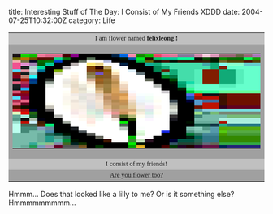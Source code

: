 title: Interesting Stuff of The Day: I Consist of My Friends XDDD
date: 2004-07-25T10:32:00Z
category: Life

<table align="center" bgcolor=#a0a0a0><tr bgcolor=#c0c0c0><td><center><font face="Tahoma" size="-1">I am flower named <b>felixleong !</b></font></center></td></tr><tr><td><table align="center" bgcolor=#000000 border=0><tr height=6><td bgcolor=#191214 width=4></td><td bgcolor=#15d10 width=4></td><td bgcolor=#10bb width=4></td><td bgcolor=#e79 width=4></td><td bgcolor=#d68 width=4></td><td bgcolor=#d68 width=4></td><td bgcolor=#400 width=4></td><td bgcolor=#808 width=4></td><td bgcolor=#000 width=4></td><td bgcolor=#000 width=4></td><td bgcolor=#000 width=4></td><td bgcolor=#000 width=4></td><td bgcolor=#024 width=4></td><td bgcolor=#06d width=4></td><td bgcolor=#f8a width=4></td><td bgcolor=#1288 width=4></td><td bgcolor=#12bb width=4></td><td bgcolor=#e46 width=4></td><td bgcolor=#e69 width=4></td><td bgcolor=#d79 width=4></td><td bgcolor=#879 width=4></td><td bgcolor=#879 width=4></td><td bgcolor=#c8a width=4></td><td bgcolor=#fcd width=4></td><td bgcolor=#d9b width=4></td><td bgcolor=#967 width=4></td><td bgcolor=#967 width=4></td><td bgcolor=#664 width=4></td><td bgcolor=#967 width=4></td><td bgcolor=#a7b width=4></td></tr><tr height=6><td bgcolor=#716e></td><td bgcolor=#c16e></td><td bgcolor=#714c></td><td bgcolor=#5108></td><td bgcolor=#510e></td><td bgcolor=#0d8></td><td bgcolor=#071></td><td bgcolor=#000></td><td bgcolor=#000></td><td bgcolor=#597359></td><td bgcolor=#000></td><td bgcolor=#000></td><td bgcolor=#000></td><td bgcolor=#0014></td><td bgcolor=#05a></td><td bgcolor=#0e2></td><td bgcolor=#210b></td><td bgcolor=#0c6></td><td bgcolor=#0c9></td><td bgcolor=#0c9></td><td bgcolor=#0f9></td><td bgcolor=#0f9></td><td bgcolor=#010a></td><td bgcolor=#014b></td><td bgcolor=#011b></td><td bgcolor=#018e></td><td bgcolor=#016c></td><td bgcolor=#016c></td><td bgcolor=#0f5></td><td bgcolor=#119f></td></tr><tr height=6><td bgcolor=#f1b1b></td><td bgcolor=#71714></td><td bgcolor=#01012></td><td bgcolor=#016d></td><td bgcolor=#017b></td><td bgcolor=#04c></td><td bgcolor=#000></td><td bgcolor=#000></td><td bgcolor=#636e5c></td><td bgcolor=#ffffff></td><td bgcolor=#ffffff></td><td bgcolor=#b3bbdd></td><td bgcolor=#000></td><td bgcolor=#000></td><td bgcolor=#000></td><td bgcolor=#0b4></td><td bgcolor=#615e></td><td bgcolor=#110a></td><td bgcolor=#410a></td><td bgcolor=#010a></td><td bgcolor=#310a></td><td bgcolor=#310a></td><td bgcolor=#310a></td><td bgcolor=#311b></td><td bgcolor=#011b></td><td bgcolor=#71612></td><td bgcolor=#513f></td><td bgcolor=#513f></td><td bgcolor=#510c></td><td bgcolor=#513f></td></tr><tr height=6><td bgcolor=#f1519></td><td bgcolor=#e191d></td><td bgcolor=#a181b></td><td bgcolor=#015d></td><td bgcolor=#0c9></td><td bgcolor=#000></td><td bgcolor=#000></td><td bgcolor=#b8b1b0></td><td bgcolor=#ffffff></td><td bgcolor=#ffe874></td><td bgcolor=#e5ce85></td><td bgcolor=#ffffff></td><td bgcolor=#ffffff></td><td bgcolor=#024></td><td bgcolor=#000></td><td bgcolor=#000></td><td bgcolor=#1a9></td><td bgcolor=#1a7></td><td bgcolor=#4da></td><td bgcolor=#4da></td><td bgcolor=#4da></td><td bgcolor=#4da></td><td bgcolor=#4da></td><td bgcolor=#4aa></td><td bgcolor=#1a7></td><td bgcolor=#8fe></td><td bgcolor=#8fc></td><td bgcolor=#8fc></td><td bgcolor=#6cc></td><td bgcolor=#6cc></td></tr><tr height=6><td bgcolor=#f1519></td><td bgcolor=#15201e></td><td bgcolor=#b1d1d></td><td bgcolor=#0d9></td><a href=http://www.livejournal.com/users/joe_banana><td bgcolor=#000></td></a><a href=http://www.livejournal.com/users/koneko4serious><td bgcolor=#000></td></a><a href=http://www.livejournal.com/users/shinobisword><td bgcolor=#bbb9bb></td></a><a href=http://www.livejournal.com/users/linadarkstar><td bgcolor=#ffffff></td></a><a href=http://www.livejournal.com/users/let_the_rain><td bgcolor=#ffffff></td></a><a href=http://www.livejournal.com/users/kinglucablight><td bgcolor=#80420></td></a><a href=http://www.livejournal.com/users/drifting_floe><td bgcolor=#2e00></td></a><a href=http://www.livejournal.com/users/maryadavies><td bgcolor=#b79e5c></td></a><a href=http://www.livejournal.com/users/xnickxtusx><td bgcolor=#ffffff></td></a><a href=http://www.livejournal.com/users/paraneophyte><td bgcolor=#ffffff></td></a><a href=http://www.livejournal.com/users/_mirka_><td bgcolor=#000></td></a><a href=http://www.livejournal.com/users/akirakongouji><td bgcolor=#000></td></a><a href=http://www.livejournal.com/users/kurosaki_niwa><td bgcolor=#000></td></a><a href=http://www.livejournal.com/users/mahoumikekun><td bgcolor=#085></td></a><a href=http://www.livejournal.com/users/adrianmou><td bgcolor=#1a7></td></a><a href=http://www.livejournal.com/users/mountaincat82><td bgcolor=#4da></td></a><a href=http://www.livejournal.com/users/roseychan><td bgcolor=#4da></td></a><a href=http://www.livejournal.com/users/Ahmed><td bgcolor=#4da></td></a><a href=http://www.livejournal.com/users/alycorn><td bgcolor=#4da></td></a><a href=http://www.livejournal.com/users/maryssa><td bgcolor=#4da></td></a><a href=http://www.livejournal.com/users/luv2dancer><td bgcolor=#1a7></td></a><a href=http://www.livejournal.com/users/densetsu13><td bgcolor=#811e></td></a><a href=http://www.livejournal.com/users/pawsrpg><td bgcolor=#6fc></td></a><td bgcolor=#6fc></td><td bgcolor=#6fc></td><td bgcolor=#6fc></td></tr><tr height=6><td bgcolor=#5df></td><td bgcolor=#e191a></td><td bgcolor=#c1e1e></td><td bgcolor=#079></td><a href=http://www.livejournal.com/users/kazuomasu06><td bgcolor=#000></td></a><a href=http://www.livejournal.com/users/khaki_29uk><td bgcolor=#7a0></td></a><a href=http://www.livejournal.com/users/ppaku><td bgcolor=#ffffff></td></a><a href=http://www.livejournal.com/users/deshy><td bgcolor=#ffffff></td></a><a href=http://www.livejournal.com/users/billith><td bgcolor=#ffffff></td></a><a href=http://www.livejournal.com/users/joe_banana><td bgcolor=#7f4115></td></a><a href=http://www.livejournal.com/users/koneko4serious><td bgcolor=#6d320></td></a><a href=http://www.livejournal.com/users/shinobisword><td bgcolor=#835a0></td></a><a href=http://www.livejournal.com/users/linadarkstar><td bgcolor=#ffffe0></td></a><a href=http://www.livejournal.com/users/let_the_rain><td bgcolor=#ffffff></td></a><a href=http://www.livejournal.com/users/kinglucablight><td bgcolor=#d9ebf6></td></a><a href=http://www.livejournal.com/users/drifting_floe><td bgcolor=#000></td></a><a href=http://www.livejournal.com/users/maryadavies><td bgcolor=#000></td></a><a href=http://www.livejournal.com/users/xnickxtusx><td bgcolor=#085></td></a><a href=http://www.livejournal.com/users/paraneophyte><td bgcolor=#611e></td></a><a href=http://www.livejournal.com/users/_mirka_><td bgcolor=#1a7></td></a><a href=http://www.livejournal.com/users/akirakongouji><td bgcolor=#4da></td></a><a href=http://www.livejournal.com/users/kurosaki_niwa><td bgcolor=#4da></td></a><a href=http://www.livejournal.com/users/mahoumikekun><td bgcolor=#5eb></td></a><a href=http://www.livejournal.com/users/adrianmou><td bgcolor=#811e></td></a><a href=http://www.livejournal.com/users/mountaincat82><td bgcolor=#811e></td></a><a href=http://www.livejournal.com/users/roseychan><td bgcolor=#1a7></td></a><a href=http://www.livejournal.com/users/Ahmed><td bgcolor=#1a7></td></a><td bgcolor=#5eb></td><td bgcolor=#6fc></td><td bgcolor=#6fc></td></tr><tr height=6><td bgcolor=#7d11></td><td bgcolor=#121d1e></td><td bgcolor=#91b1b></td><td bgcolor=#000></td><a href=http://www.livejournal.com/users/Phil><td bgcolor=#000></td></a><a href=http://www.livejournal.com/users/keii><td bgcolor=#dddfc4></td></a><a href=http://www.livejournal.com/users/girljinbink><td bgcolor=#ffffff></td></a><a href=http://www.livejournal.com/users/Dom><td bgcolor=#fffcef></td></a><a href=http://www.livejournal.com/users/Vicky><td bgcolor=#ffffff></td></a><a href=http://www.livejournal.com/users/kazuomasu06><td bgcolor=#857341></td></a><a href=http://www.livejournal.com/users/khaki_29uk><td bgcolor=#7454c></td></a><a href=http://www.livejournal.com/users/ppaku><td bgcolor=#8c5d1c></td></a><a href=http://www.livejournal.com/users/deshy><td bgcolor=#fae0b4></td></a><a href=http://www.livejournal.com/users/billith><td bgcolor=#ffffff>
</td></a><a href=http://www.livejournal.com/users/joe_banana><td bgcolor=#ffffff></td></a><a href=http://www.livejournal.com/users/koneko4serious><td bgcolor=#64747a></td></a><a href=http://www.livejournal.com/users/shinobisword><td bgcolor=#000></td></a><a href=http://www.livejournal.com/users/linadarkstar><td bgcolor=#000></td></a><a href=http://www.livejournal.com/users/let_the_rain><td bgcolor=#3c9></td></a><a href=http://www.livejournal.com/users/kinglucablight><td bgcolor=#1a7></td></a><a href=http://www.livejournal.com/users/drifting_floe><td bgcolor=#4da></td></a><a href=http://www.livejournal.com/users/maryadavies><td bgcolor=#4da></td></a><a href=http://www.livejournal.com/users/xnickxtusx><td bgcolor=#5eb></td></a><a href=http://www.livejournal.com/users/paraneophyte><td bgcolor=#811e></td></a><a href=http://www.livejournal.com/users/_mirka_><td bgcolor=#811e></td></a><a href=http://www.livejournal.com/users/akirakongouji><td bgcolor=#1a7></td></a><a href=http://www.livejournal.com/users/kurosaki_niwa><td bgcolor=#1a7></td></a><td bgcolor=#5eb></td><td bgcolor=#6fc></td><td bgcolor=#6fc></td></tr><tr height=6><td bgcolor=#81012></td><td bgcolor=#c1817></td><td bgcolor=#2ff></td><td bgcolor=#000></td><a href=http://www.livejournal.com/users/luv2dancer><td bgcolor=#000></td></a><a href=http://www.livejournal.com/users/densetsu13><td bgcolor=#ffffff></td></a><a href=http://www.livejournal.com/users/pawsrpg><td bgcolor=#fffff6></td></a><a href=http://www.livejournal.com/users/ummy><td bgcolor=#fcf0e2></td></a><a href=http://www.livejournal.com/users/darlojo><td bgcolor=#ffffff></td></a><a href=http://www.livejournal.com/users/Phil><td bgcolor=#988d63></td></a><a href=http://www.livejournal.com/users/keii><td bgcolor=#815a1d></td></a><a href=http://www.livejournal.com/users/girljinbink><td bgcolor=#855b25></td></a><a href=http://www.livejournal.com/users/Dom><td bgcolor=#cda577></td></a><a href=http://www.livejournal.com/users/Vicky><td bgcolor=#ffffff></td></a><a href=http://www.livejournal.com/users/kazuomasu06><td bgcolor=#ffffff></td></a><a href=http://www.livejournal.com/users/khaki_29uk><td bgcolor=#ffffff></td></a><a href=http://www.livejournal.com/users/ppaku><td bgcolor=#000></td></a><a href=http://www.livejournal.com/users/deshy><td bgcolor=#000></td></a><a href=http://www.livejournal.com/users/billith><td bgcolor=#082></td></a><a href=http://www.livejournal.com/users/joe_banana><td bgcolor=#074></td></a><a href=http://www.livejournal.com/users/koneko4serious><td bgcolor=#4da></td></a><a href=http://www.livejournal.com/users/shinobisword><td bgcolor=#4da></td></a><a href=http://www.livejournal.com/users/linadarkstar><td bgcolor=#5eb></td></a><a href=http://www.livejournal.com/users/let_the_rain><td bgcolor=#811e></td></a><a href=http://www.livejournal.com/users/kinglucablight><td bgcolor=#811e></td></a><a href=http://www.livejournal.com/users/drifting_floe><td bgcolor=#1a7></td></a><a href=http://www.livejournal.com/users/maryadavies><td bgcolor=#1a7></td></a><td bgcolor=#5eb></td><td bgcolor=#6fc></td><td bgcolor=#6fc></td></tr><tr height=6><td bgcolor=#10181a></td><td bgcolor=#9f13></td><td bgcolor=#038></td><td bgcolor=#000></td><a href=http://www.livejournal.com/users/mountaincat82><td bgcolor=#2c332c></td></a><a href=http://www.livejournal.com/users/roseychan><td bgcolor=#ffffff></td></a><a href=http://www.livejournal.com/users/Ahmed><td bgcolor=#eeede7></td></a><a href=http://www.livejournal.com/users/alycorn><td bgcolor=#f5e9d8></td></a><a href=http://www.livejournal.com/users/maryssa><td bgcolor=#ffffff></td></a><a href=http://www.livejournal.com/users/luv2dancer><td bgcolor=#cfa98e></td></a><a href=http://www.livejournal.com/users/densetsu13><td bgcolor=#a36321></td></a><a href=http://www.livejournal.com/users/pawsrpg><td bgcolor=#937134></td></a><a href=http://www.livejournal.com/users/ummy><td bgcolor=#ca9b61></td></a><a href=http://www.livejournal.com/users/darlojo><td bgcolor=#ffffff></td></a><a href=http://www.livejournal.com/users/Phil><td bgcolor=#ffffff></td></a><a href=http://www.livejournal.com/users/keii><td bgcolor=#ffffff></td></a><a href=http://www.livejournal.com/users/girljinbink><td bgcolor=#646a5a></td></a><a href=http://www.livejournal.com/users/Dom><td bgcolor=#000></td></a><a href=http://www.livejournal.com/users/Vicky><td bgcolor=#000></td></a><a href=http://www.livejournal.com/users/kazuomasu06><td bgcolor=#040></td></a><a href=http://www.livejournal.com/users/khaki_29uk><td bgcolor=#4da></td></a><a href=http://www.livejournal.com/users/ppaku><td bgcolor=#4da></td></a><a href=http://www.livejournal.com/users/deshy><td bgcolor=#5eb></td></a><a href=http://www.livejournal.com/users/billith><td bgcolor=#811e></td></a><a href=http://www.livejournal.com/users/joe_banana><td bgcolor=#811e></td></a><a href=http://www.livejournal.com/users/koneko4serious><td bgcolor=#1a7></td></a><a href=http://www.livejournal.com/users/shinobisword><td bgcolor=#1a7></td></a><td bgcolor=#5eb></td><td bgcolor=#6fc></td><td bgcolor=#6fc></td></tr><tr height=6><td bgcolor=#e1618></td><td bgcolor=#b1315></td><td bgcolor=#048></td><td bgcolor=#000></td><a href=http://www.livejournal.com/users/_mirka_><td bgcolor=#929d94></td></a><a href=http://www.livejournal.com/users/akirakongouji><td bgcolor=#ffffff></td></a><a href=http://www.livejournal.com/users/kurosaki_niwa><td bgcolor=#ebe7df></td></a><a href=http://www.livejournal.com/users/mahoumikekun><td bgcolor=#ebe2ce></td></a><a href=http://www.livejournal.com/users/adrianmou><td bgcolor=#fffdf2></td></a><a href=http://www.livejournal.com/users/mountaincat82><td bgcolor=#f5e0ca></td></a><a href=http://www.livejournal.com/users/roseychan><td bgcolor=#925f24></td></a><a href=http://www.livejournal.com/users/Ahmed><td bgcolor=#8c6d30></td></a><a href=http://www.livejournal.com/users/alycorn><td bgcolor=#b68c4d></td></a><a href=http://www.livejournal.com/users/maryssa><td bgcolor=#fff3e1></td></a><a href=http://www.livejournal.com/users/luv2dancer><td bgcolor=#ffffff></td></a><a href=http://www.livejournal.com/users/densetsu13><td bgcolor=#ffffff></td></a><a href=http://www.livejournal.com/users/pawsrpg><td bgcolor=#ffffff></td></a><a href=http://www.livejournal.com/users/ummy><td bgcolor=#000></td></a><a href=http://www.livejournal.com/users/darlojo><td bgcolor=#000></td></a><a href=http://www.livejournal.com/users/Phil><td bgcolor=#010></td></a><a href=http://www.livejournal.com/users/keii><td bgcolor=#0a7></td></a><a href=http://www.livejournal.com/users/girljinbink><td bgcolor=#1da></td></a><a href=http://www.livejournal.com/users/Dom><td bgcolor=#5eb></td></a><a href=http://www.livejournal.com/users/Vicky><td bgcolor=#811e></td></a><a href=http://www.livejournal.com/users/kazuomasu06><td bgcolor=#811e></td></a><a href=http://www.livejournal.com/users/khaki_29uk><td bgcolor=#1a7></td></a><a href=http://www.livejournal.com/users/ppaku><td bgcolor=#1a7></td></a><td bgcolor=#5eb></td><td bgcolor=#6fc></td><td bgcolor=#6fc></td></tr><tr height=6><td bgcolor=#192123></td><td bgcolor=#91115></td><td bgcolor=#000></td><td bgcolor=#000></td><a href=http://www.livejournal.com/users/kinglucablight><td bgcolor=#ecf1ec></td></a><a href=http://www.livejournal.com/users/drifting_floe><td bgcolor=#ffffff></td></a><a href=http://www.livejournal.com/users/maryadavies><td bgcolor=#f5f2e6></td></a><a href=http://www.livejournal.com/users/xnickxtusx><td bgcolor=#e7dbc8></td></a><a href=http://www.livejournal.com/users/paraneophyte><td bgcolor=#ebe8da></td></a><a href=http://www.livejournal.com/users/_mirka_><td bgcolor=#fff9e5></td></a><a href=http://www.livejournal.com/users/akirakongouji><td bgcolor=#b08649></td></a><a href=http://www.livejournal.com/users/kurosaki_niwa><td bgcolor=#9e7f43></td></a><a href=http://www.livejournal.com/users/mahoumikekun><td bgcolor=#cd9e5e></td></a><a href=http://www.livejournal.com/users/adrianmou><td bgcolor=#eed5be></td></a><a href=http://www.livejournal.com/users/mountaincat82><td bgcolor=#ffffff></td></a><a href=http://www.livejournal.com/users/roseychan><td bgcolor=#ffffff></td></a><a href=ht
tp://www.livejournal.com/users/Ahmed><td bgcolor=#ffffff></td></a><a href=http://www.livejournal.com/users/alycorn><td bgcolor=#afb4af></td></a><a href=http://www.livejournal.com/users/maryssa><td bgcolor=#000></td></a><a href=http://www.livejournal.com/users/luv2dancer><td bgcolor=#000></td></a><a href=http://www.livejournal.com/users/densetsu13><td bgcolor=#096></td></a><a href=http://www.livejournal.com/users/pawsrpg><td bgcolor=#5eb></td></a><a href=http://www.livejournal.com/users/ummy><td bgcolor=#6fc></td></a><a href=http://www.livejournal.com/users/darlojo><td bgcolor=#6fc></td></a><a href=http://www.livejournal.com/users/Phil><td bgcolor=#6fc></td></a><a href=http://www.livejournal.com/users/keii><td bgcolor=#5eb></td></a><a href=http://www.livejournal.com/users/girljinbink><td bgcolor=#5eb></td></a><td bgcolor=#6fc></td><td bgcolor=#6fc></td><td bgcolor=#6fc></td></tr><tr height=6><td bgcolor=#121a1c></td><td bgcolor=#2ae></td><td bgcolor=#000></td><td bgcolor=#000></td><a href=http://www.livejournal.com/users/joe_banana><td bgcolor=#ffffff></td></a><a href=http://www.livejournal.com/users/koneko4serious><td bgcolor=#ffffff></td></a><a href=http://www.livejournal.com/users/shinobisword><td bgcolor=#ffffff></td></a><a href=http://www.livejournal.com/users/linadarkstar><td bgcolor=#f0e2ce></td></a><a href=http://www.livejournal.com/users/let_the_rain><td bgcolor=#dfdaca></td></a><a href=http://www.livejournal.com/users/kinglucablight><td bgcolor=#fffff4></td></a><a href=http://www.livejournal.com/users/drifting_floe><td bgcolor=#c4a26e></td></a><a href=http://www.livejournal.com/users/maryadavies><td bgcolor=#997d3d></td></a><a href=http://www.livejournal.com/users/xnickxtusx><td bgcolor=#d6a25a></td></a><a href=http://www.livejournal.com/users/paraneophyte><td bgcolor=#efcfb3></td></a><a href=http://www.livejournal.com/users/_mirka_><td bgcolor=#ffffff></td></a><a href=http://www.livejournal.com/users/akirakongouji><td bgcolor=#ffffff></td></a><a href=http://www.livejournal.com/users/kurosaki_niwa><td bgcolor=#ffffff></td></a><a href=http://www.livejournal.com/users/mahoumikekun><td bgcolor=#ffffff></td></a><a href=http://www.livejournal.com/users/adrianmou><td bgcolor=#000></td></a><a href=http://www.livejournal.com/users/mountaincat82><td bgcolor=#000></td></a><a href=http://www.livejournal.com/users/roseychan><td bgcolor=#020></td></a><a href=http://www.livejournal.com/users/Ahmed><td bgcolor=#3f9></td></a><a href=http://www.livejournal.com/users/alycorn><td bgcolor=#6fc></td></a><a href=http://www.livejournal.com/users/maryssa><td bgcolor=#6fc></td></a><a href=http://www.livejournal.com/users/luv2dancer><td bgcolor=#6fc></td></a><a href=http://www.livejournal.com/users/densetsu13><td bgcolor=#6fc></td></a><a href=http://www.livejournal.com/users/pawsrpg><td bgcolor=#6fc></td></a><td bgcolor=#6fc></td><td bgcolor=#6fc></td><td bgcolor=#6fc></td></tr><tr height=6><td bgcolor=#d1517></td><td bgcolor=#8d12></td><td bgcolor=#000></td><td bgcolor=#000></td><a href=http://www.livejournal.com/users/kazuomasu06><td bgcolor=#ffffff></td></a><a href=http://www.livejournal.com/users/khaki_29uk><td bgcolor=#ffffff></td></a><a href=http://www.livejournal.com/users/ppaku><td bgcolor=#fffff7></td></a><a href=http://www.livejournal.com/users/deshy><td bgcolor=#f4e3cb></td></a><a href=http://www.livejournal.com/users/billith><td bgcolor=#ebe7d6></td></a><a href=http://www.livejournal.com/users/joe_banana><td bgcolor=#f7f8ec></td></a><a href=http://www.livejournal.com/users/koneko4serious><td bgcolor=#e1bf8f></td></a><a href=http://www.livejournal.com/users/shinobisword><td bgcolor=#9d793b></td></a><a href=http://www.livejournal.com/users/linadarkstar><td bgcolor=#d8a25d></td></a><a href=http://www.livejournal.com/users/let_the_rain><td bgcolor=#cfb08b></td></a><a href=http://www.livejournal.com/users/kinglucablight><td bgcolor=#fbfaff></td></a><a href=http://www.livejournal.com/users/drifting_floe><td bgcolor=#ffffff></td></a><a href=http://www.livejournal.com/users/maryadavies><td bgcolor=#ffffff></td></a><a href=http://www.livejournal.com/users/xnickxtusx><td bgcolor=#ffffff></td></a><a href=http://www.livejournal.com/users/paraneophyte><td bgcolor=#cac7cb></td></a><a href=http://www.livejournal.com/users/_mirka_><td bgcolor=#000></td></a><a href=http://www.livejournal.com/users/akirakongouji><td bgcolor=#000></td></a><a href=http://www.livejournal.com/users/kurosaki_niwa><td bgcolor=#0c4></td></a><a href=http://www.livejournal.com/users/mahoumikekun><td bgcolor=#3f7></td></a><a href=http://www.livejournal.com/users/adrianmou><td bgcolor=#3f9></td></a><a href=http://www.livejournal.com/users/mountaincat82><td bgcolor=#3f9></td></a><a href=http://www.livejournal.com/users/roseychan><td bgcolor=#6f9></td></a><a href=http://www.livejournal.com/users/Ahmed><td bgcolor=#6f9></td></a><td bgcolor=#6f9></td><td bgcolor=#6f9></td><td bgcolor=#6f9></td></tr><tr height=6><td bgcolor=#81012></td><td bgcolor=#81012></td><td bgcolor=#000></td><td bgcolor=#000></td><a href=http://www.livejournal.com/users/Phil><td bgcolor=#ffffff></td></a><a href=http://www.livejournal.com/users/keii><td bgcolor=#ffffff></td></a><a href=http://www.livejournal.com/users/girljinbink><td bgcolor=#fefaf1></td></a><a href=http://www.livejournal.com/users/Dom><td bgcolor=#f2ebe6></td></a><a href=http://www.livejournal.com/users/Vicky><td bgcolor=#e8e5e1></td></a><a href=http://www.livejournal.com/users/kazuomasu06><td bgcolor=#ebe2e0></td></a><a href=http://www.livejournal.com/users/khaki_29uk><td bgcolor=#e1ceba></td></a><a href=http://www.livejournal.com/users/ppaku><td bgcolor=#cd9f71></td></a><a href=http://www.livejournal.com/users/deshy><td bgcolor=#cb9352></td></a><a href=http://www.livejournal.com/users/billith><td bgcolor=#d6984e></td></a><a href=http://www.livejournal.com/users/joe_banana><td bgcolor=#ffede9></td></a><a href=http://www.livejournal.com/users/koneko4serious><td bgcolor=#f8ffff></td></a><a href=http://www.livejournal.com/users/shinobisword><td bgcolor=#f8fffc></td></a><a href=http://www.livejournal.com/users/linadarkstar><td bgcolor=#ffffff></td></a><a href=http://www.livejournal.com/users/let_the_rain><td bgcolor=#ffffff></td></a><a href=http://www.livejournal.com/users/kinglucablight><td bgcolor=#000></td></a><a href=http://www.livejournal.com/users/drifting_floe><td bgcolor=#000></td></a><a href=http://www.livejournal.com/users/maryadavies><td bgcolor=#56e></td></a><a href=http://www.livejournal.com/users/xnickxtusx><td bgcolor=#ce16></td></a><a href=http://www.livejournal.com/users/paraneophyte><td bgcolor=#121119></td></a><a href=http://www.livejournal.com/users/_mirka_><td bgcolor=#121119></td></a><a href=http://www.livejournal.com/users/akirakongouji><td bgcolor=#3e12></td></a><a href=http://www.livejournal.com/users/kurosaki_niwa><td bgcolor=#6e12></td></a><td bgcolor=#6e12></td><td bgcolor=#6e12></td><td bgcolor=#6e12></td></tr><tr height=6><td bgcolor=#5df></td><td bgcolor=#81014></td><td bgcolor=#000></td><td bgcolor=#000></td><a href=http://www.livejournal.com/users/luv2dancer><td bgcolor=#ffffff></td></a><a href=http://www.livejournal.com/users/densetsu13><td bgcolor=#ffffff></td></a><a href=http://www.livejournal.com/users/pawsrpg><td bgcolor=#faf6ee></td></a><a href=http://www.livejournal.com/users/ummy><td bgcolor=#f9f2e8></td></a><a href=http://www.livejournal.com/users/darlojo><td bgcolor=#e2e2da></td></a><a href=http://www.livejournal.com/users/Phil><td bgcolor=#efe7e2></td></a><a href=http://www.livejournal.com/users/keii><td bgcolor=#eed8c6></td></a><a href=http://www.livejournal.com/users/girljinbink><td bgcolor=#b98c60></td></a><a href=http://www.livejournal.com/users/Dom><td bgcolor=#c79056></td></a><a href=http://www.livejournal.com/users/Vicky><td bgcolor=#e9ae63></td></a><a href=http://www.livejournal.com/users/kazuomasu06><td bgcolor=#ffe9dc></td></a><a href=http://www.livejournal.com/users/khaki_29uk><td bgcolor=#f0f8ff></td></a><a href=http://www.livejournal.com/users/ppaku><td bgcolor=#f0fff5></td></a><a href=http://www.livejournal.com/users/deshy><td bgcolor=#fffffb></td
></a><a href=http://www.livejournal.com/users/billith><td bgcolor=#ffffff></td></a><a href=http://www.livejournal.com/users/joe_banana><td bgcolor=#000></td></a><a href=http://www.livejournal.com/users/koneko4serious><td bgcolor=#000></td></a><a href=http://www.livejournal.com/users/shinobisword><td bgcolor=#15a></td></a><a href=http://www.livejournal.com/users/linadarkstar><td bgcolor=#9a10></td></a><a href=http://www.livejournal.com/users/let_the_rain><td bgcolor=#bd10></td></a><a href=http://www.livejournal.com/users/kinglucablight><td bgcolor=#bd10></td></a><a href=http://www.livejournal.com/users/drifting_floe><td bgcolor=#3e10></td></a><a href=http://www.livejournal.com/users/maryadavies><td bgcolor=#6e10></td></a><td bgcolor=#6e10></td><td bgcolor=#6e10></td><td bgcolor=#6e10></td></tr><tr height=6><td bgcolor=#b1315></td><td bgcolor=#e1618></td><td bgcolor=#000></td><td bgcolor=#000></td><a href=http://www.livejournal.com/users/mountaincat82><td bgcolor=#ffffff></td></a><a href=http://www.livejournal.com/users/roseychan><td bgcolor=#ffffff></td></a><a href=http://www.livejournal.com/users/Ahmed><td bgcolor=#fcf8ed></td></a><a href=http://www.livejournal.com/users/alycorn><td bgcolor=#ede4da></td></a><a href=http://www.livejournal.com/users/maryssa><td bgcolor=#eceae3></td></a><a href=http://www.livejournal.com/users/luv2dancer><td bgcolor=#e6e0de></td></a><a href=http://www.livejournal.com/users/densetsu13><td bgcolor=#f6e5d2></td></a><a href=http://www.livejournal.com/users/pawsrpg><td bgcolor=#c89f76></td></a><a href=http://www.livejournal.com/users/ummy><td bgcolor=#b1884f></td></a><a href=http://www.livejournal.com/users/darlojo><td bgcolor=#c79352></td></a><a href=http://www.livejournal.com/users/Phil><td bgcolor=#eedac5></td></a><a href=http://www.livejournal.com/users/keii><td bgcolor=#ebf4fa></td></a><a href=http://www.livejournal.com/users/girljinbink><td bgcolor=#eef8f7></td></a><a href=http://www.livejournal.com/users/Dom><td bgcolor=#fffff4></td></a><a href=http://www.livejournal.com/users/Vicky><td bgcolor=#ffffff></td></a><a href=http://www.livejournal.com/users/kazuomasu06><td bgcolor=#3a4851></td></a><a href=http://www.livejournal.com/users/khaki_29uk><td bgcolor=#000></td></a><a href=http://www.livejournal.com/users/ppaku><td bgcolor=#003></td></a><a href=http://www.livejournal.com/users/deshy><td bgcolor=#59c></td></a><a href=http://www.livejournal.com/users/billith><td bgcolor=#469></td></a><a href=http://www.livejournal.com/users/joe_banana><td bgcolor=#469></td></a><a href=http://www.livejournal.com/users/koneko4serious><td bgcolor=#3e10></td></a><a href=http://www.livejournal.com/users/shinobisword><td bgcolor=#6e10></td></a><td bgcolor=#6e10></td><td bgcolor=#6e10></td><td bgcolor=#6e10></td></tr><tr height=6><td bgcolor=#e1618></td><td bgcolor=#61012></td><td bgcolor=#000></td><td bgcolor=#000></td><a href=http://www.livejournal.com/users/_mirka_><td bgcolor=#fffff7></td></a><a href=http://www.livejournal.com/users/akirakongouji><td bgcolor=#ffffff></td></a><a href=http://www.livejournal.com/users/kurosaki_niwa><td bgcolor=#fbfaec></td></a><a href=http://www.livejournal.com/users/mahoumikekun><td bgcolor=#f8eee2></td></a><a href=http://www.livejournal.com/users/adrianmou><td bgcolor=#f4f0e8></td></a><a href=http://www.livejournal.com/users/mountaincat82><td bgcolor=#e2e1e1></td></a><a href=http://www.livejournal.com/users/roseychan><td bgcolor=#efe4d6></td></a><a href=http://www.livejournal.com/users/Ahmed><td bgcolor=#cca57e></td></a><a href=http://www.livejournal.com/users/alycorn><td bgcolor=#be9360></td></a><a href=http://www.livejournal.com/users/maryssa><td bgcolor=#c09157></td></a><a href=http://www.livejournal.com/users/luv2dancer><td bgcolor=#e5d0af></td></a><a href=http://www.livejournal.com/users/densetsu13><td bgcolor=#ecedee></td></a><a href=http://www.livejournal.com/users/pawsrpg><td bgcolor=#f8f7fc></td></a><a href=http://www.livejournal.com/users/ummy><td bgcolor=#fffffa></td></a><a href=http://www.livejournal.com/users/darlojo><td bgcolor=#ffffff></td></a><a href=http://www.livejournal.com/users/Phil><td bgcolor=#909995></td></a><a href=http://www.livejournal.com/users/keii><td bgcolor=#000></td></a><a href=http://www.livejournal.com/users/girljinbink><td bgcolor=#000></td></a><a href=http://www.livejournal.com/users/Dom><td bgcolor=#59c></td></a><a href=http://www.livejournal.com/users/Vicky><td bgcolor=#bd12></td></a><a href=http://www.livejournal.com/users/kazuomasu06><td bgcolor=#bd12></td></a><a href=http://www.livejournal.com/users/khaki_29uk><td bgcolor=#3e12></td></a><a href=http://www.livejournal.com/users/ppaku><td bgcolor=#6e10></td></a><td bgcolor=#6e10></td><td bgcolor=#6e10></td><td bgcolor=#6e10></td></tr><tr height=6><td bgcolor=#4e13></td><td bgcolor=#0810></td><td bgcolor=#000></td><td bgcolor=#000></td><a href=http://www.livejournal.com/users/kinglucablight><td bgcolor=#c7c4ba></td></a><a href=http://www.livejournal.com/users/drifting_floe><td bgcolor=#ffffff></td></a><a href=http://www.livejournal.com/users/maryadavies><td bgcolor=#fffff7></td></a><a href=http://www.livejournal.com/users/xnickxtusx><td bgcolor=#f8eee2></td></a><a href=http://www.livejournal.com/users/paraneophyte><td bgcolor=#f4ede3></td></a><a href=http://www.livejournal.com/users/_mirka_><td bgcolor=#dbdfe0></td></a><a href=http://www.livejournal.com/users/akirakongouji><td bgcolor=#efe0d4></td></a><a href=http://www.livejournal.com/users/kurosaki_niwa><td bgcolor=#deba8e></td></a><a href=http://www.livejournal.com/users/mahoumikekun><td bgcolor=#b7925d></td></a><a href=http://www.livejournal.com/users/adrianmou><td bgcolor=#c6a369></td></a><a href=http://www.livejournal.com/users/mountaincat82><td bgcolor=#e6cea2></td></a><a href=http://www.livejournal.com/users/roseychan><td bgcolor=#f5eeea></td></a><a href=http://www.livejournal.com/users/Ahmed><td bgcolor=#f6e7f6></td></a><a href=http://www.livejournal.com/users/alycorn><td bgcolor=#fff7f3></td></a><a href=http://www.livejournal.com/users/maryssa><td bgcolor=#ffffff></td></a><a href=http://www.livejournal.com/users/luv2dancer><td bgcolor=#c3c7ba></td></a><a href=http://www.livejournal.com/users/densetsu13><td bgcolor=#000></td></a><a href=http://www.livejournal.com/users/pawsrpg><td bgcolor=#000></td></a><a href=http://www.livejournal.com/users/ummy><td bgcolor=#6a13></td></a><a href=http://www.livejournal.com/users/darlojo><td bgcolor=#bd12></td></a><a href=http://www.livejournal.com/users/Phil><td bgcolor=#bf12></td></a><a href=http://www.livejournal.com/users/keii><td bgcolor=#31012></td></a><a href=http://www.livejournal.com/users/girljinbink><td bgcolor=#61012></td></a><td bgcolor=#61012></td><td bgcolor=#61012></td><td bgcolor=#61012></td></tr><tr height=6><td bgcolor=#d1314></td><td bgcolor=#b1111></td><td bgcolor=#003></td><td bgcolor=#000></td><a href=http://www.livejournal.com/users/joe_banana><td bgcolor=#504d4d></td></a><a href=http://www.livejournal.com/users/koneko4serious><td bgcolor=#ffffff></td></a><a href=http://www.livejournal.com/users/shinobisword><td bgcolor=#fffffb></td></a><a href=http://www.livejournal.com/users/linadarkstar><td bgcolor=#f9eae5></td></a><a href=http://www.livejournal.com/users/let_the_rain><td bgcolor=#fbf2eb></td></a><a href=http://www.livejournal.com/users/kinglucablight><td bgcolor=#dbe9dd></td></a><a href=http://www.livejournal.com/users/drifting_floe><td bgcolor=#d3dccf></td></a><a href=http://www.livejournal.com/users/maryadavies><td bgcolor=#edc1ae></td></a><a href=http://www.livejournal.com/users/xnickxtusx><td bgcolor=#c99a7e></td></a><a href=http://www.livejournal.com/users/paraneophyte><td bgcolor=#d5a16d></td></a><a href=http://www.livejournal.com/users/_mirka_><td bgcolor=#d6ac7b></td></a><a href=http://www.livejournal.com/users/akirakongouji><td bgcolor=#e6e5d1></td></a><a href=http://www.livejournal.com/users/kurosaki_niwa><td bgcolor=#dee6ec></td></a><a href=http://www.livejournal.com/users/mahoumikekun><td bgcolor=#fffff5></td></a><a href=http://www.livejournal.com/users/adrianmou><td bgcolor=#ffffff></td></a><a href=http://www.livejour
nal.com/users/mountaincat82><td bgcolor=#dde4da></td></a><a href=http://www.livejournal.com/users/roseychan><td bgcolor=#000></td></a><a href=http://www.livejournal.com/users/Ahmed><td bgcolor=#000></td></a><a href=http://www.livejournal.com/users/alycorn><td bgcolor=#59a></td></a><a href=http://www.livejournal.com/users/maryssa><td bgcolor=#8cd></td></a><a href=http://www.livejournal.com/users/luv2dancer><td bgcolor=#8cd></td></a><a href=http://www.livejournal.com/users/densetsu13><td bgcolor=#7dd></td></a><a href=http://www.livejournal.com/users/pawsrpg><td bgcolor=#7dd></td></a><td bgcolor=#7dd></td><td bgcolor=#7dd></td><td bgcolor=#7dd></td></tr><tr height=6><td bgcolor=#dfb></td><td bgcolor=#e10f></td><td bgcolor=#261></td><td bgcolor=#000></td><a href=http://www.livejournal.com/users/kazuomasu06><td bgcolor=#000></td></a><a href=http://www.livejournal.com/users/khaki_29uk><td bgcolor=#ffffff></td></a><a href=http://www.livejournal.com/users/ppaku><td bgcolor=#ffffff></td></a><a href=http://www.livejournal.com/users/deshy><td bgcolor=#f6e7e7></td></a><a href=http://www.livejournal.com/users/billith><td bgcolor=#fff3f1></td></a><a href=http://www.livejournal.com/users/joe_banana><td bgcolor=#daf3de></td></a><a href=http://www.livejournal.com/users/koneko4serious><td bgcolor=#cae4da></td></a><a href=http://www.livejournal.com/users/shinobisword><td bgcolor=#ffd0d9></td></a><a href=http://www.livejournal.com/users/linadarkstar><td bgcolor=#e79491></td></a><a href=http://www.livejournal.com/users/let_the_rain><td bgcolor=#cb9359></td></a><a href=http://www.livejournal.com/users/kinglucablight><td bgcolor=#f6cb95></td></a><a href=http://www.livejournal.com/users/drifting_floe><td bgcolor=#f8eede></td></a><a href=http://www.livejournal.com/users/maryadavies><td bgcolor=#d7f1e8></td></a><a href=http://www.livejournal.com/users/xnickxtusx><td bgcolor=#fefff1></td></a><a href=http://www.livejournal.com/users/paraneophyte><td bgcolor=#ffffff></td></a><a href=http://www.livejournal.com/users/_mirka_><td bgcolor=#b4bcb7></td></a><a href=http://www.livejournal.com/users/akirakongouji><td bgcolor=#000></td></a><a href=http://www.livejournal.com/users/kurosaki_niwa><td bgcolor=#000></td></a><a href=http://www.livejournal.com/users/mahoumikekun><td bgcolor=#9d8></td></a><a href=http://www.livejournal.com/users/adrianmou><td bgcolor=#487></td></a><a href=http://www.livejournal.com/users/mountaincat82><td bgcolor=#7b7></td></a><a href=http://www.livejournal.com/users/roseychan><td bgcolor=#787></td></a><a href=http://www.livejournal.com/users/Ahmed><td bgcolor=#787></td></a><td bgcolor=#787></td><td bgcolor=#787></td><td bgcolor=#787></td></tr><tr height=6><td bgcolor=#6a9></td><td bgcolor=#aed></td><td bgcolor=#152></td><td bgcolor=#000></td><a href=http://www.livejournal.com/users/Phil><td bgcolor=#000></td></a><a href=http://www.livejournal.com/users/keii><td bgcolor=#b3b4b0></td></a><a href=http://www.livejournal.com/users/girljinbink><td bgcolor=#ffffff></td></a><a href=http://www.livejournal.com/users/Dom><td bgcolor=#fff9f6></td></a><a href=http://www.livejournal.com/users/Vicky><td bgcolor=#fff4eb></td></a><a href=http://www.livejournal.com/users/kazuomasu06><td bgcolor=#eeeddf></td></a><a href=http://www.livejournal.com/users/khaki_29uk><td bgcolor=#e0eee3></td></a><a href=http://www.livejournal.com/users/ppaku><td bgcolor=#fff6f5></td></a><a href=http://www.livejournal.com/users/deshy><td bgcolor=#b59687></td></a><a href=http://www.livejournal.com/users/billith><td bgcolor=#4d6323></td></a><a href=http://www.livejournal.com/users/joe_banana><td bgcolor=#b3b876></td></a><a href=http://www.livejournal.com/users/koneko4serious><td bgcolor=#fffff0></td></a><a href=http://www.livejournal.com/users/shinobisword><td bgcolor=#ebf3f6></td></a><a href=http://www.livejournal.com/users/linadarkstar><td bgcolor=#fffffb></td></a><a href=http://www.livejournal.com/users/let_the_rain><td bgcolor=#ffffff></td></a><a href=http://www.livejournal.com/users/kinglucablight><td bgcolor=#393737></td></a><a href=http://www.livejournal.com/users/drifting_floe><td bgcolor=#000></td></a><a href=http://www.livejournal.com/users/maryadavies><td bgcolor=#000></td></a><a href=http://www.livejournal.com/users/xnickxtusx><td bgcolor=#487></td></a><a href=http://www.livejournal.com/users/paraneophyte><td bgcolor=#7ba></td></a><a href=http://www.livejournal.com/users/_mirka_><td bgcolor=#7ba></td></a><a href=http://www.livejournal.com/users/akirakongouji><td bgcolor=#7ba></td></a><a href=http://www.livejournal.com/users/kurosaki_niwa><td bgcolor=#7b7></td></a><td bgcolor=#7b7></td><td bgcolor=#7b7></td><td bgcolor=#7b7></td></tr><tr height=6><td bgcolor=#598></td><td bgcolor=#101110></td><td bgcolor=#aba></td><td bgcolor=#001></td><a href=http://www.livejournal.com/users/luv2dancer><td bgcolor=#000></td></a><a href=http://www.livejournal.com/users/densetsu13><td bgcolor=#000></td></a><a href=http://www.livejournal.com/users/pawsrpg><td bgcolor=#ffffff></td></a><a href=http://www.livejournal.com/users/ummy><td bgcolor=#ffffff></td></a><a href=http://www.livejournal.com/users/darlojo><td bgcolor=#fffcf4></td></a><a href=http://www.livejournal.com/users/Phil><td bgcolor=#ffece4></td></a><a href=http://www.livejournal.com/users/keii><td bgcolor=#f0fcf3></td></a><a href=http://www.livejournal.com/users/girljinbink><td bgcolor=#ffffff></td></a><a href=http://www.livejournal.com/users/Dom><td bgcolor=#f3eadf></td></a><a href=http://www.livejournal.com/users/Vicky><td bgcolor=#000></td></a><a href=http://www.livejournal.com/users/kazuomasu06><td bgcolor=#1e420></td></a><a href=http://www.livejournal.com/users/khaki_29uk><td bgcolor=#ffffff></td></a><a href=http://www.livejournal.com/users/ppaku><td bgcolor=#fcf6ff></td></a><a href=http://www.livejournal.com/users/deshy><td bgcolor=#ffffff></td></a><a href=http://www.livejournal.com/users/billith><td bgcolor=#ffffff></td></a><a href=http://www.livejournal.com/users/joe_banana><td bgcolor=#1b1a21></td></a><a href=http://www.livejournal.com/users/koneko4serious><td bgcolor=#000></td></a><a href=http://www.livejournal.com/users/shinobisword><td bgcolor=#000></td></a><a href=http://www.livejournal.com/users/linadarkstar><td bgcolor=#7ba></td></a><a href=http://www.livejournal.com/users/let_the_rain><td bgcolor=#7ba></td></a><a href=http://www.livejournal.com/users/kinglucablight><td bgcolor=#7ba></td></a><a href=http://www.livejournal.com/users/drifting_floe><td bgcolor=#aed></td></a><a href=http://www.livejournal.com/users/maryadavies><td bgcolor=#aed></td></a><td bgcolor=#aed></td><td bgcolor=#aed></td><td bgcolor=#aed></td></tr><tr height=6><td bgcolor=#9dc></td><td bgcolor=#c10f></td><td bgcolor=#cef></td><td bgcolor=#411b></td><a href=http://www.livejournal.com/users/mountaincat82><td bgcolor=#000></td></a><a href=http://www.livejournal.com/users/roseychan><td bgcolor=#000></td></a><a href=http://www.livejournal.com/users/Ahmed><td bgcolor=#9ea59b></td></a><a href=http://www.livejournal.com/users/alycorn><td bgcolor=#ffffff></td></a><a href=http://www.livejournal.com/users/maryssa><td bgcolor=#ffffff></td></a><a href=http://www.livejournal.com/users/luv2dancer><td bgcolor=#ffe7df></td></a><a href=http://www.livejournal.com/users/densetsu13><td bgcolor=#ffffff></td></a><a href=http://www.livejournal.com/users/pawsrpg><td bgcolor=#ffffff></td></a><a href=http://www.livejournal.com/users/ummy><td bgcolor=#ffffff></td></a><a href=http://www.livejournal.com/users/darlojo><td bgcolor=#01f0></td></a><a href=http://www.livejournal.com/users/Phil><td bgcolor=#000></td></a><a href=http://www.livejournal.com/users/keii><td bgcolor=#ffffff></td></a><a href=http://www.livejournal.com/users/girljinbink><td bgcolor=#ffffff></td></a><a href=http://www.livejournal.com/users/Dom><td bgcolor=#ffffff></td></a><a href=http://www.livejournal.com/users/Vicky><td bgcolor=#ffffff></td></a><a href=http://www.livejournal.com/users/kazuomasu06><td bgcolor=#000></td></a><a href=http://www.livejournal.com/users/khaki_29uk><td bgcolor=#000></td></a><a href=http://www.livejournal.com/users/ppaku><td
bgcolor=#010></td></a><a href=http://www.livejournal.com/users/deshy><td bgcolor=#6a9></td></a><a href=http://www.livejournal.com/users/billith><td bgcolor=#6a9></td></a><a href=http://www.livejournal.com/users/joe_banana><td bgcolor=#6a9></td></a><a href=http://www.livejournal.com/users/koneko4serious><td bgcolor=#ae10></td></a><a href=http://www.livejournal.com/users/shinobisword><td bgcolor=#aed></td></a><td bgcolor=#aed></td><td bgcolor=#aed></td><td bgcolor=#aed></td></tr><tr height=6><td bgcolor=#bfe></td><td bgcolor=#465></td><td bgcolor=#465></td><td bgcolor=#511f></td><a href=http://www.livejournal.com/users/_mirka_><td bgcolor=#0e7></td></a><a href=http://www.livejournal.com/users/akirakongouji><td bgcolor=#000></td></a><a href=http://www.livejournal.com/users/kurosaki_niwa><td bgcolor=#000></td></a><a href=http://www.livejournal.com/users/mahoumikekun><td bgcolor=#ffffff></td></a><a href=http://www.livejournal.com/users/adrianmou><td bgcolor=#ffffff></td></a><a href=http://www.livejournal.com/users/mountaincat82><td bgcolor=#fffbf1></td></a><a href=http://www.livejournal.com/users/roseychan><td bgcolor=#ffffff></td></a><a href=http://www.livejournal.com/users/Ahmed><td bgcolor=#ffffff></td></a><a href=http://www.livejournal.com/users/alycorn><td bgcolor=#ffffff></td></a><a href=http://www.livejournal.com/users/maryssa><td bgcolor=#4a6252></td></a><a href=http://www.livejournal.com/users/luv2dancer><td bgcolor=#000></td></a><a href=http://www.livejournal.com/users/densetsu13><td bgcolor=#ffffff></td></a><a href=http://www.livejournal.com/users/pawsrpg><td bgcolor=#ffffff></td></a><a href=http://www.livejournal.com/users/ummy><td bgcolor=#ffffff></td></a><a href=http://www.livejournal.com/users/darlojo><td bgcolor=#ffffff></td></a><a href=http://www.livejournal.com/users/Phil><td bgcolor=#000></td></a><a href=http://www.livejournal.com/users/keii><td bgcolor=#000></td></a><a href=http://www.livejournal.com/users/girljinbink><td bgcolor=#000></td></a><a href=http://www.livejournal.com/users/Dom><td bgcolor=#154></td></a><a href=http://www.livejournal.com/users/Vicky><td bgcolor=#154></td></a><a href=http://www.livejournal.com/users/kazuomasu06><td bgcolor=#134></td></a><a href=http://www.livejournal.com/users/khaki_29uk><td bgcolor=#2a8></td></a><a href=http://www.livejournal.com/users/ppaku><td bgcolor=#278></td></a><td bgcolor=#278></td><td bgcolor=#278></td><td bgcolor=#278></td></tr><tr height=6><td bgcolor=#bfe></td><td bgcolor=#487></td><td bgcolor=#487></td><td bgcolor=#89b></td><a href=http://www.livejournal.com/users/kinglucablight><td bgcolor=#689></td></a><a href=http://www.livejournal.com/users/drifting_floe><td bgcolor=#000></td></a><a href=http://www.livejournal.com/users/maryadavies><td bgcolor=#000></td></a><a href=http://www.livejournal.com/users/xnickxtusx><td bgcolor=#191c20></td></a><a href=http://www.livejournal.com/users/paraneophyte><td bgcolor=#ffffff></td></a><a href=http://www.livejournal.com/users/_mirka_><td bgcolor=#ffffff></td></a><a href=http://www.livejournal.com/users/akirakongouji><td bgcolor=#ffffff></td></a><a href=http://www.livejournal.com/users/kurosaki_niwa><td bgcolor=#ffffff></td></a><a href=http://www.livejournal.com/users/mahoumikekun><td bgcolor=#ffffff></td></a><a href=http://www.livejournal.com/users/adrianmou><td bgcolor=#b9c8be></td></a><a href=http://www.livejournal.com/users/mountaincat82><td bgcolor=#000></td></a><a href=http://www.livejournal.com/users/roseychan><td bgcolor=#fbfffc></td></a><a href=http://www.livejournal.com/users/Ahmed><td bgcolor=#ffffff></td></a><a href=http://www.livejournal.com/users/alycorn><td bgcolor=#ffffff></td></a><a href=http://www.livejournal.com/users/maryssa><td bgcolor=#ffffff></td></a><a href=http://www.livejournal.com/users/luv2dancer><td bgcolor=#000></td></a><a href=http://www.livejournal.com/users/densetsu13><td bgcolor=#000></td></a><a href=http://www.livejournal.com/users/pawsrpg><td bgcolor=#7ba></td></a><a href=http://www.livejournal.com/users/ummy><td bgcolor=#8cb></td></a><a href=http://www.livejournal.com/users/darlojo><td bgcolor=#598></td></a><a href=http://www.livejournal.com/users/Phil><td bgcolor=#59a></td></a><a href=http://www.livejournal.com/users/keii><td bgcolor=#5a0></td></a><a href=http://www.livejournal.com/users/girljinbink><td bgcolor=#5a1></td></a><td bgcolor=#5a1></td><td bgcolor=#5a1></td><td bgcolor=#5a1></td></tr><tr height=6><td bgcolor=#bfe></td><td bgcolor=#487></td><td bgcolor=#7ba></td><td bgcolor=#7ba></td><a href=http://www.livejournal.com/users/joe_banana><td bgcolor=#48a></td></a><a href=http://www.livejournal.com/users/koneko4serious><td bgcolor=#000></td></a><a href=http://www.livejournal.com/users/shinobisword><td bgcolor=#000></td></a><a href=http://www.livejournal.com/users/linadarkstar><td bgcolor=#000></td></a><a href=http://www.livejournal.com/users/let_the_rain><td bgcolor=#464f53></td></a><a href=http://www.livejournal.com/users/kinglucablight><td bgcolor=#ffffff></td></a><a href=http://www.livejournal.com/users/drifting_floe><td bgcolor=#ffffff></td></a><a href=http://www.livejournal.com/users/maryadavies><td bgcolor=#ffffff></td></a><a href=http://www.livejournal.com/users/xnickxtusx><td bgcolor=#ffffff></td></a><a href=http://www.livejournal.com/users/paraneophyte><td bgcolor=#fdfffd></td></a><a href=http://www.livejournal.com/users/_mirka_><td bgcolor=#000></td></a><a href=http://www.livejournal.com/users/akirakongouji><td bgcolor=#dfffdd></td></a><a href=http://www.livejournal.com/users/kurosaki_niwa><td bgcolor=#ffffff></td></a><a href=http://www.livejournal.com/users/mahoumikekun><td bgcolor=#ffffff></td></a><a href=http://www.livejournal.com/users/adrianmou><td bgcolor=#1223e></td></a><a href=http://www.livejournal.com/users/mountaincat82><td bgcolor=#000></td></a><a href=http://www.livejournal.com/users/roseychan><td bgcolor=#000></td></a><a href=http://www.livejournal.com/users/Ahmed><td bgcolor=#598></td></a><a href=http://www.livejournal.com/users/alycorn><td bgcolor=#7ba></td></a><a href=http://www.livejournal.com/users/maryssa><td bgcolor=#7ba></td></a><a href=http://www.livejournal.com/users/luv2dancer><td bgcolor=#59a></td></a><a href=http://www.livejournal.com/users/densetsu13><td bgcolor=#5c1></td></a><a href=http://www.livejournal.com/users/pawsrpg><td bgcolor=#5a4></td></a><td bgcolor=#5a4></td><td bgcolor=#5a4></td><td bgcolor=#5a4></td></tr><tr height=6><td bgcolor=#7ba></td><td bgcolor=#7ba></td><td bgcolor=#7ba></td><td bgcolor=#6a9></td><a href=http://www.livejournal.com/users/kazuomasu06><td bgcolor=#265></td></a><a href=http://www.livejournal.com/users/khaki_29uk><td bgcolor=#043></td></a><a href=http://www.livejournal.com/users/ppaku><td bgcolor=#010></td></a><a href=http://www.livejournal.com/users/deshy><td bgcolor=#000></td></a><a href=http://www.livejournal.com/users/billith><td bgcolor=#000></td></a><a href=http://www.livejournal.com/users/joe_banana><td bgcolor=#5a5c57></td></a><a href=http://www.livejournal.com/users/koneko4serious><td bgcolor=#ffffff></td></a><a href=http://www.livejournal.com/users/shinobisword><td bgcolor=#ffffff></td></a><a href=http://www.livejournal.com/users/linadarkstar><td bgcolor=#ffffff></td></a><a href=http://www.livejournal.com/users/let_the_rain><td bgcolor=#ffffff></td></a><a href=http://www.livejournal.com/users/kinglucablight><td bgcolor=#000></td></a><a href=http://www.livejournal.com/users/drifting_floe><td bgcolor=#d4f3cf></td></a><a href=http://www.livejournal.com/users/maryadavies><td bgcolor=#ffffff></td></a><a href=http://www.livejournal.com/users/xnickxtusx><td bgcolor=#ffffff></td></a><a href=http://www.livejournal.com/users/paraneophyte><td bgcolor=#000></td></a><a href=http://www.livejournal.com/users/_mirka_><td bgcolor=#000></td></a><a href=http://www.livejournal.com/users/akirakongouji><td bgcolor=#000></td></a><a href=http://www.livejournal.com/users/kurosaki_niwa><td bgcolor=#073></td></a><a href=http://www.livejournal.com/users/mahoumikekun><td bgcolor=#376></td></a><a href=http://www.livejournal.com/users/adrianmou><td bgcolor=#489></td></a><a href=http://www.livejournal.co
m/users/mountaincat82><td bgcolor=#489></td></a><a href=http://www.livejournal.com/users/roseychan><td bgcolor=#490></td></a><a href=http://www.livejournal.com/users/Ahmed><td bgcolor=#493></td></a><td bgcolor=#493></td><td bgcolor=#493></td><td bgcolor=#493></td></tr><tr height=6><td bgcolor=#7ba></td><td bgcolor=#7ba></td><td bgcolor=#7ba></td><td bgcolor=#6a9></td><td bgcolor=#298></td><td bgcolor=#598></td><td bgcolor=#265></td><td bgcolor=#000></td><td bgcolor=#000></td><td bgcolor=#000></td><td bgcolor=#65665c></td><td bgcolor=#ffffff></td><td bgcolor=#ffffff></td><td bgcolor=#ffffff></td><td bgcolor=#01c0></td><td bgcolor=#ffffff></td><td bgcolor=#ffffff></td><td bgcolor=#000></td><td bgcolor=#000></td><td bgcolor=#000></td><td bgcolor=#000></td><td bgcolor=#021></td><td bgcolor=#065></td><td bgcolor=#378></td><td bgcolor=#378></td><td bgcolor=#380></td><td bgcolor=#380></td><td bgcolor=#380></td><td bgcolor=#380></td><td bgcolor=#380></td></tr><tr height=6><td bgcolor=#7ba></td><td bgcolor=#7ba></td><td bgcolor=#7ba></td><td bgcolor=#6a9></td><td bgcolor=#298></td><td bgcolor=#5ba></td><td bgcolor=#083></td><td bgcolor=#010></td><td bgcolor=#000></td><td bgcolor=#000></td><td bgcolor=#000></td><td bgcolor=#4017></td><td bgcolor=#ffffff></td><td bgcolor=#ffffff></td><td bgcolor=#388e30></td><td bgcolor=#c9e6be></td><td bgcolor=#2a1222></td><td bgcolor=#000></td><td bgcolor=#000></td><td bgcolor=#003></td><td bgcolor=#054></td><td bgcolor=#054></td><td bgcolor=#265></td><td bgcolor=#378></td><td bgcolor=#378></td><td bgcolor=#380></td><td bgcolor=#380></td><td bgcolor=#380></td><td bgcolor=#380></td><td bgcolor=#380></td></tr><tr height=6><td bgcolor=#7ba></td><td bgcolor=#7ba></td><td bgcolor=#3a9></td><td bgcolor=#7c9></td><td bgcolor=#9b8></td><td bgcolor=#88a></td><td bgcolor=#462></td><td bgcolor=#022></td><td bgcolor=#130></td><td bgcolor=#000></td><td bgcolor=#000></td><td bgcolor=#000></td><td bgcolor=#000></td><td bgcolor=#000></td><td bgcolor=#0e0></td><td bgcolor=#010></td><td bgcolor=#000></td><td bgcolor=#000></td><td bgcolor=#000></td><td bgcolor=#356></td><td bgcolor=#243></td><td bgcolor=#243></td><td bgcolor=#354></td><td bgcolor=#667></td><td bgcolor=#665></td><td bgcolor=#3a4></td><td bgcolor=#3a4></td><td bgcolor=#3a4></td><td bgcolor=#3a4></td><td bgcolor=#3a4></td></tr><tr height=6><td bgcolor=#7ba></td><td bgcolor=#6a9></td><td bgcolor=#295></td><td bgcolor=#79b></td><td bgcolor=#a8a></td><td bgcolor=#602></td><td bgcolor=#555></td><td bgcolor=#555></td><td bgcolor=#752></td><td bgcolor=#000></td><td bgcolor=#030></td><td bgcolor=#000></td><td bgcolor=#000></td><td bgcolor=#000></td><td bgcolor=#01a0></td><td bgcolor=#e2b12></td><td bgcolor=#000></td><td bgcolor=#000></td><td bgcolor=#400></td><td bgcolor=#030></td><td bgcolor=#202></td><td bgcolor=#200></td><td bgcolor=#303></td><td bgcolor=#614></td><td bgcolor=#614></td><td bgcolor=#025></td><td bgcolor=#227></td><td bgcolor=#227></td><td bgcolor=#227></td><td bgcolor=#227></td></tr></table></td></tr><tr bgcolor=#c0c0c0><td><center><font face="Tahoma" size="-1">I consist of my friends!</font></center></td></tr><tr bgcolor=#a0a0a0><td><center><font face="Tahoma" size="-1"><a href="http://tuner.beholder.ru/test/fl.php">Are you flower too?</a></font></center></td></tr></table>

Hmmm… Does that looked like a lilly to me? Or is it something else? Hmmmmmmmmm…
